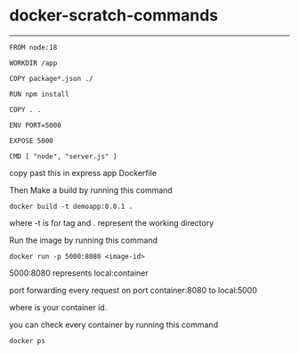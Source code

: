 # docker-scratch-commands
---
```
FROM node:18

WORKDIR /app

COPY package*.json ./

RUN npm install

COPY . .

ENV PORT=5000

EXPOSE 5000

CMD [ "node", "server.js" ]
```
copy past this in express app Dockerfile

Then Make a build by running this command

```
docker build -t demoapp:0.0.1 .
```
where -t is for tag and . represent the working directory

Run the image by running this command

```
docker run -p 5000:8080 <image-id>
```
5000:8080 represents
local:container

port forwarding every request on port container:8080 to local:5000

where <image-id> is your container id.

you can check every container by running this command

```
docker ps
```
